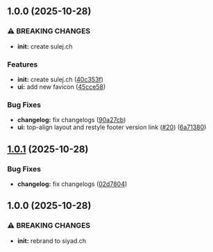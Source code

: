 ## 1.0.0 (2025-10-28)

### ⚠ BREAKING CHANGES

* **init:** create sulej.ch

### Features

* **init:** create sulej.ch ([40c353f](https://github.com/Harun-Siyad/siyad.ch/commit/40c353ff4efe2ed26f4462ecef7dd08a23437474))
* **ui:** add new favicon ([45cce58](https://github.com/Harun-Siyad/siyad.ch/commit/45cce58ecad1e7908f50ae55d1fe902790819f49))

### Bug Fixes

* **changelog:** fix changelogs ([90a27cb](https://github.com/Harun-Siyad/siyad.ch/commit/90a27cbd865cfd9b8566d59c8f49d7faa68e2316))
* **ui:** top-align layout and restyle footer version link ([#20](https://github.com/Harun-Siyad/siyad.ch/issues/20)) ([6a71380](https://github.com/Harun-Siyad/siyad.ch/commit/6a71380297ad9047cb79c7417e513a11bc57e6ad))

## [1.0.1](https://github.com/Harun-Siyad/siyad.ch/compare/v1.0.0...v1.0.1) (2025-10-28)

### Bug Fixes

* **changelog:** fix changelogs ([02d7804](https://github.com/Harun-Siyad/siyad.ch/commit/02d7804316e394932bab163532905e9d698903fa))

## 1.0.0 (2025-10-28)

### ⚠ BREAKING CHANGES

* **init:** rebrand to siyad.ch

